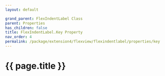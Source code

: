 ```yaml
---
layout: default

grand_parent: FlexIndentLabel Class
parent: Properties
has_children: false
title: FlexIndentLabel.Key Property
nav_order: 4
permalink: /package/extension4/flexview/flexindentlabel/properties/key
---
```

# {{ page.title }}